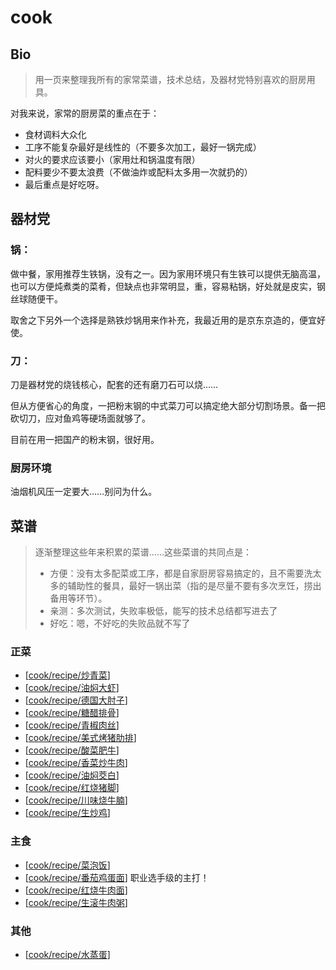 # cook

## Bio

> 用一页来整理我所有的家常菜谱，技术总结，及器材党特别喜欢的厨房用具。

对我来说，家常的厨房菜的重点在于：

- 食材调料大众化
- 工序不能复杂最好是线性的（不要多次加工，最好一锅完成）
- 对火的要求应该要小（家用灶和锅温度有限）
- 配料要少不要太浪费（不做油炸或配料太多用一次就扔的）
- 最后重点是好吃呀。

## 器材党

### **锅**：

做中餐，家用推荐生铁锅，没有之一。因为家用环境只有生铁可以提供无脑高温，也可以方便炖煮类的菜肴，但缺点也非常明显，重，容易粘锅，好处就是皮实，钢丝球随便干。

取舍之下另外一个选择是熟铁炒锅用来作补充，我最近用的是京东京造的，便宜好使。

### **刀**：

刀是器材党的烧钱核心，配套的还有磨刀石可以烧……

但从方便省心的角度，一把粉末钢的中式菜刀可以搞定绝大部分切割场景。备一把砍切刀，应对鱼鸡等硬场面就够了。

目前在用一把国产的粉末钢，很好用。

### 厨房环境

油烟机风压一定要大……别问为什么。

## 菜谱

> 逐渐整理这些年来积累的菜谱……这些菜谱的共同点是：
> 
> - 方便：没有太多配菜或工序，都是自家厨房容易搞定的，且不需要洗太多的辅助性的餐具，最好一锅出菜（指的是尽量不要有多次烹饪，捞出备用等环节）。
> - 亲测：多次测试，失败率极低，能写的技术总结都写进去了
> - 好吃：嗯，不好吃的失败品就不写了

### 正菜

- [[cook/recipe/炒青菜]]
- [[cook/recipe/油焖大虾]]
- [[cook/recipe/德国大肘子]]
- [[cook/recipe/糖醋排骨]]
- [[cook/recipe/青椒肉丝]]
- [[cook/recipe/美式烤猪肋排]]
- [[cook/recipe/酸菜肥牛]]
- [[cook/recipe/香菜炒牛肉]]
- [[cook/recipe/油焖茭白]]
- [[cook/recipe/红烧猪脚]]
- [[cook/recipe/川味烧牛腩]]
- [[cook/recipe/生炒鸡]]

### 主食

- [[cook/recipe/菜泡饭]]
- [[cook/recipe/番茄鸡蛋面]] 职业选手级的主打！
- [[cook/recipe/红烧牛肉面]]
- [[cook/recipe/生滚牛肉粥]]

### 其他

- [[cook/recipe/水蒸蛋]]

[//begin]: # "Autogenerated link references for markdown compatibility"
[cook/recipe/炒青菜]: cook/recipe/炒青菜 "炒青菜"
[cook/recipe/油焖大虾]: cook/recipe/油焖大虾 "油焖大虾"
[cook/recipe/德国大肘子]: cook/recipe/德国大肘子 "德国大肘子"
[cook/recipe/糖醋排骨]: cook/recipe/糖醋排骨 "糖醋排骨"
[cook/recipe/青椒肉丝]: cook/recipe/青椒肉丝 "青椒肉丝"
[cook/recipe/美式烤猪肋排]: cook/recipe/美式烤猪肋排 "美式烤猪肋排"
[cook/recipe/酸菜肥牛]: cook/recipe/酸菜肥牛 "酸菜肥牛"
[cook/recipe/香菜炒牛肉]: cook/recipe/香菜炒牛肉 "香菜炒牛肉"
[cook/recipe/油焖茭白]: cook/recipe/油焖茭白 "油焖茭白"
[cook/recipe/红烧猪脚]: cook/recipe/红烧猪脚 "红烧猪脚"
[cook/recipe/川味烧牛腩]: cook/recipe/川味烧牛腩 "川味烧牛腩"
[cook/recipe/生炒鸡]: cook/recipe/生炒鸡 "生炒鸡"
[cook/recipe/菜泡饭]: cook/recipe/菜泡饭 "菜泡饭"
[cook/recipe/番茄鸡蛋面]: cook/recipe/番茄鸡蛋面 "番茄鸡蛋面"
[cook/recipe/红烧牛肉面]: cook/recipe/红烧牛肉面 "红烧牛肉面"
[cook/recipe/生滚牛肉粥]: cook/recipe/生滚牛肉粥 "生滚牛肉粥"
[cook/recipe/水蒸蛋]: cook/recipe/水蒸蛋 "水蒸蛋"
[//end]: # "Autogenerated link references"